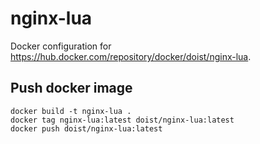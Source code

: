 # nginx-lua

Docker configuration for https://hub.docker.com/repository/docker/doist/nginx-lua.

## Push docker image

```
docker build -t nginx-lua .
docker tag nginx-lua:latest doist/nginx-lua:latest
docker push doist/nginx-lua:latest
```